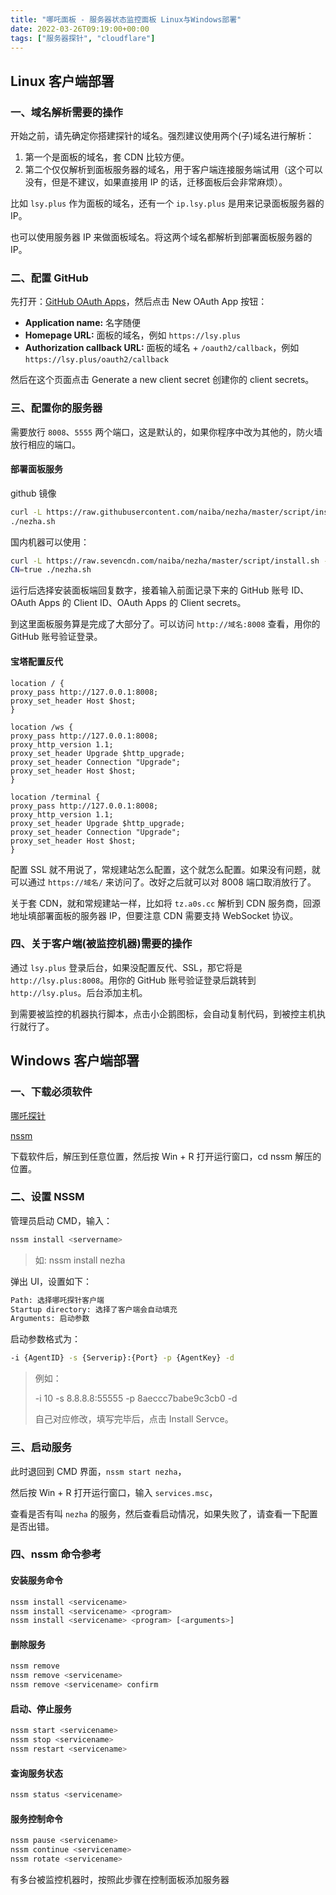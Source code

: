 ```yaml
---
title: "哪吒面板 - 服务器状态监控面板 Linux与Windows部署"
date: 2022-03-26T09:19:00+00:00
tags: ["服务器探针", "cloudflare"]
---
```


## Linux 客户端部署

### 一、域名解析需要的操作

开始之前，请先确定你搭建探针的域名。强烈建议使用两个(子)域名进行解析：

1. 第一个是面板的域名，套 CDN 比较方便。
2. 第二个仅仅解析到面板服务器的域名，用于客户端连接服务端试用（这个可以没有，但是不建议，如果直接用 IP 的话，迁移面板后会非常麻烦）。

比如 `lsy.plus` 作为面板的域名，还有一个 `ip.lsy.plus` 是用来记录面板服务器的 IP。

也可以使用服务器 IP 来做面板域名。将这两个域名都解析到部署面板服务器的 IP。

### 二、配置 GitHub

先打开：[GitHub OAuth Apps](https://github.com/settings/developers)，然后点击 New OAuth App 按钮：

- **Application name:** 名字随便
- **Homepage URL:** 面板的域名，例如 `https://lsy.plus`
- **Authorization callback URL:** 面板的域名 + `/oauth2/callback`，例如 `https://lsy.plus/oauth2/callback`

然后在这个页面点击 Generate a new client secret 创建你的 client secrets。

### 三、配置你的服务器

需要放行 `8008`、`5555` 两个端口，这是默认的，如果你程序中改为其他的，防火墙放行相应的端口。

#### 部署面板服务

github 镜像

```bash
curl -L https://raw.githubusercontent.com/naiba/nezha/master/script/install.sh -o nezha.sh && chmod +x nezha.sh
./nezha.sh
```

国内机器可以使用：

```bash
curl -L https://raw.sevencdn.com/naiba/nezha/master/script/install.sh -o nezha.sh && chmod +x nezha.sh
CN=true ./nezha.sh
```

运行后选择安装面板端回复数字，接着输入前面记录下来的 GitHub 账号 ID、OAuth Apps 的 Client ID、OAuth Apps 的 Client secrets。

到这里面板服务算是完成了大部分了。可以访问 `http://域名:8008` 查看，用你的 GitHub 账号验证登录。

#### 宝塔配置反代

```nginx
location / {
proxy_pass http://127.0.0.1:8008;
proxy_set_header Host $host;
}

location /ws {
proxy_pass http://127.0.0.1:8008;
proxy_http_version 1.1;
proxy_set_header Upgrade $http_upgrade;
proxy_set_header Connection "Upgrade";
proxy_set_header Host $host;
}

location /terminal {
proxy_pass http://127.0.0.1:8008;
proxy_http_version 1.1;
proxy_set_header Upgrade $http_upgrade;
proxy_set_header Connection "Upgrade";
proxy_set_header Host $host;
}
```

配置 SSL 就不用说了，常规建站怎么配置，这个就怎么配置。如果没有问题，就可以通过 `https://域名/` 来访问了。改好之后就可以对 8008 端口取消放行了。

关于套 CDN，就和常规建站一样，比如将 `tz.a0s.cc` 解析到 CDN 服务商，回源地址填部署面板的服务器 IP，但要注意 CDN 需要支持 WebSocket 协议。

### 四、关于客户端(被监控机器)需要的操作

通过 `lsy.plus` 登录后台，如果没配置反代、SSL，那它将是 `http://lsy.plus:8008`。用你的 GitHub 账号验证登录后跳转到 `http://lsy.plus`。后台添加主机。

到需要被监控的机器执行脚本，点击小企鹅图标，会自动复制代码，到被控主机执行就行了。

## Windows 客户端部署

### 一、下载必须软件

[哪吒探针](https://github.com/naiba/nezha/releases)

[nssm](http://nssm.cc/download)

下载软件后，解压到任意位置，然后按 Win + R 打开运行窗口，cd nssm 解压的位置。

### 二、设置 NSSM

管理员启动 CMD，输入：

```bash
nssm install <servername>
```

> 如: nssm install nezha

弹出 UI，设置如下：

```bash
Path: 选择哪吒探针客户端
Startup directory: 选择了客户端会自动填充
Arguments: 启动参数
```

启动参数格式为：

```bash
-i {AgentID} -s {Serverip}:{Port} -p {AgentKey} -d
```

> 例如：
>
> -i 10 -s 8.8.8.8:55555 -p 8aeccc7babe9c3cb0 -d
>
> 自己对应修改，填写完毕后，点击 Install Servce。

### 三、启动服务

此时退回到 CMD 界面，`nssm start nezha`，

然后按 Win + R 打开运行窗口，输入 `services.msc`，

查看是否有叫 `nezha` 的服务，然后查看启动情况，如果失败了，请查看一下配置是否出错。

### 四、nssm 命令参考

#### 安装服务命令

```bash
nssm install <servicename>
nssm install <servicename> <program>
nssm install <servicename> <program> [<arguments>]
```

#### 删除服务

```bash
nssm remove
nssm remove <servicename>
nssm remove <servicename> confirm
```

#### 启动、停止服务

```bash
nssm start <servicename>
nssm stop <servicename>
nssm restart <servicename>
```

#### 查询服务状态

```bash
nssm status <servicename>
```

#### 服务控制命令

```bash
nssm pause <servicename>
nssm continue <servicename>
nssm rotate <servicename>
```

有多台被监控机器时，按照此步骤在控制面板添加服务器
